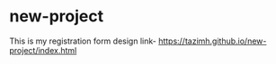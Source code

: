 # new-project
This is my registration form design
link- https://tazimh.github.io/new-project/index.html
